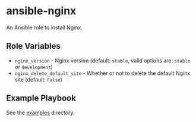 # ansible-nginx

An Ansible role to install Nginx.

## Role Variables

- `nginx_version` - Nginx version (default: `stable`, valid options are: `stable` or `development`)
- `nginx_delete_default_site` - Whether or not to delete the default Nginx site (default: `False`)

## Example Playbook

See the [examples](./examples/) directory.
